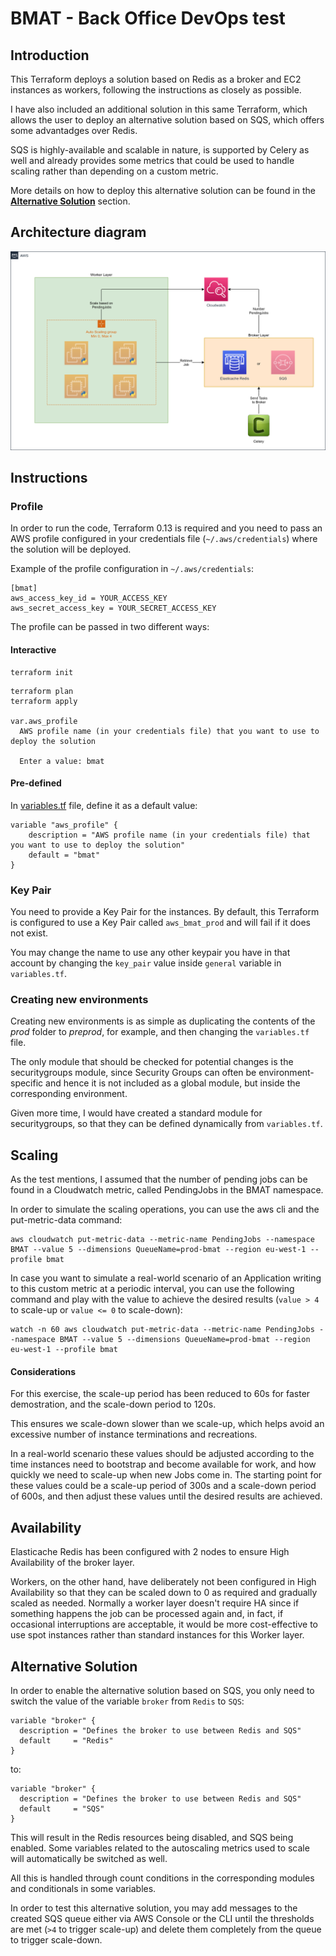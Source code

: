 # BMAT - Back Office DevOps test

## Introduction

This Terraform deploys a solution based on Redis as a broker and EC2 instances as workers, following the instructions as closely as possible.

I have also included an additional solution in this same Terraform, which allows the user to deploy an alternative solution based on SQS, which offers some advantadges over Redis.

SQS is highly-available and scalable in nature, is supported by Celery as well and already provides some metrics that could be used to handle scaling rather than depending on a custom metric.

More details on how to deploy this alternative solution can be found in the [**Alternative Solution**](#alternative-solution) section.

## Architecture diagram

![Diagram](./BMAT.png)

## Instructions

### Profile

In order to run the code, Terraform 0.13 is required and you need to pass an AWS profile configured in your credentials file (`~/.aws/credentials`) where the solution will be deployed.

Example of the profile configuration in `~/.aws/credentials`:

```
[bmat]
aws_access_key_id = YOUR_ACCESS_KEY
aws_secret_access_key = YOUR_SECRET_ACCESS_KEY
```


The profile can be passed in two different ways:

#### Interactive
```
terraform init
```

```
terraform plan
terraform apply

var.aws_profile
  AWS profile name (in your credentials file) that you want to use to deploy the solution

  Enter a value: bmat
```

#### Pre-defined
In [variables.tf](./prod/eu-west-1/variables.tf) file, define it as a default value:
```
variable "aws_profile" {
    description = "AWS profile name (in your credentials file) that you want to use to deploy the solution"
    default = "bmat"
}
```

### Key Pair
You need to provide a Key Pair for the instances. By default, this Terraform is configured to use a Key Pair called `aws_bmat_prod` and will fail if it does not exist. 

You may change the name to use any other keypair you have in that account by changing the `key_pair` value inside `general` variable in `variables.tf`.

### Creating new environments

Creating new environments is as simple as duplicating the contents of the *prod* folder to *preprod*, for example, and then changing the `variables.tf` file.

The only module that should be checked for potential changes is the securitygroups module, since Security Groups can often be environment-specific and hence it is not included as a global module, but inside the corresponding environment.

Given more time, I would have created a standard module for securitygroups, so that they can be defined dynamically from `variables.tf`.

## Scaling

As the test mentions, I assumed that the number of pending jobs can be found in a Cloudwatch metric, called PendingJobs in the BMAT namespace.

In order to simulate the scaling operations, you can use the aws cli and the put-metric-data command:

```
aws cloudwatch put-metric-data --metric-name PendingJobs --namespace BMAT --value 5 --dimensions QueueName=prod-bmat --region eu-west-1 --profile bmat
```

In case you want to simulate a real-world scenario of an Application writing to this custom metric at a periodic interval, you can use the following command and play with the value to achieve the desired results (`value > 4` to scale-up or `value <= 0` to scale-down):

```
watch -n 60 aws cloudwatch put-metric-data --metric-name PendingJobs --namespace BMAT --value 5 --dimensions QueueName=prod-bmat --region eu-west-1 --profile bmat
```

#### Considerations

For this exercise, the scale-up period has been reduced to 60s for faster demostration, and the scale-down period to 120s.

This ensures we scale-down slower than we scale-up, which helps avoid an excessive number of instance terminations and recreations.

In a real-world scenario these values should be adjusted according to the time instances need to bootstrap and become available for work, and how quickly we need to scale-up when new Jobs come in. The starting point for these values could be a scale-up period of 300s and a scale-down period of 600s, and then adjust these values until the desired results are achieved.

## Availability

Elasticache Redis has been configured with 2 nodes to ensure High Availability of the broker layer. 

Workers, on the other hand, have deliberately not been configured in High Availability so that they can be scaled down to 0 as required and gradually scaled as needed. Normally a worker layer doesn't require HA since if something happens the job can be processed again and, in fact, if occasional interruptions are acceptable, it would be more cost-effective to use spot instances rather than standard instances for this Worker layer.

## Alternative Solution

In order to enable the alternative solution based on SQS, you only need to switch the value of the variable `broker` from `Redis` to `SQS`:

```
variable "broker" {
  description = "Defines the broker to use between Redis and SQS"
  default     = "Redis"
}
```

to:

```
variable "broker" {
  description = "Defines the broker to use between Redis and SQS"
  default     = "SQS"
}
```

This will result in the Redis resources being disabled, and SQS being enabled. Some variables related to the autoscaling metrics used to scale will automatically be switched as well.

All this is handled through count conditions in the corresponding modules and conditionals in some variables.

In order to test this alternative solution, you may add messages to the created SQS queue either via AWS Console or the CLI until the thresholds are met (`>4` to trigger scale-up) and delete them completely from the queue to trigger scale-down.